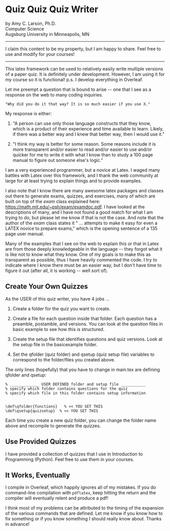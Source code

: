 # Quiz Quiz Quiz Writer
by Amy C. Larson, Ph.D. <br>
Computer Science <br>
Augsburg University in Minneapolis, MN

<hr>
I claim this content to be my property, but I am happy to share. Feel free to use and modify for your courses!
<hr>

This latex framework can be used to relatively easily write multiple versions of a paper quiz. It is definitely under development. However, I am using it for my course so it is functional! p.s. I develop everything in Overleaf.



Let me preempt a question that is bound to arise -- one that I see as a response on the web to many coding inquiries.

	"Why did you do it that way? It is so much easier if you use X."
	
My response is either:

1. "A person can use only those language constructs that they know, which is a product of their experience and time available to learn. Likely, if there was a better way and I knew that better way, then I would use it."

2. "I think my way is better for some reason. Some reasons include it is more transparent and/or easier to read and/or easier to use and/or quicker for me to write it with what I know than to study a 100 page manual to figure out someone else's logic."

I am a very experienced programmer, but a novice at Latex. I waged many battles with Latex over this framework, and I thank the web community at large for at least trying to explain things and to provide examples. 

I also note that I know there are many awesome latex packages and classes out there to generate exams, quizzes, and exercises, many of which are built on top of the _exam_ class explained here: https://math.mit.edu/~psh/exam/examdoc.pdf. I have looked at the descriptions of many, and I have not found a good match for what I am trying to do, but please let me know if that is not the case. And note that the author of the _exam_ class states it " ... attempts to make it easy for even a LATEX novice to prepare exams," which is the opening sentence of a 135 page user manual.

Many of the examples that I see on the web to explain this or that in Latex are from those deeply knowledgeable in the language -- they forgot what it is like not to know what they know. One of my goals is to make this as transparent as possible, thus I have heavily commented the code. I try to indicate where I know there must be an easier way, but I don't have time to figure it out (after all, it is working -- well sort of).

## Create Your Own Quizzes

As the USER of this quiz writer, you have 4 jobs ...

1. Create a folder for the quiz you want to create.

2. Create a file for each question inside that folder. Each question has a preamble, postamble, and versions. You can look at the question files in basic example to see how this is structured.

3. Create the setup file that identifies questions and quiz versions. Look at the setup file in the basicexample folder.

4. Set the qfolder (quiz folder) and qsetup (quiz setup file) variables to correspond to the folder/files you created above.

The only lines (hopefully) that you have to change in main.tex are defining qfolder and qsetup:

```
% _____________ USER DEFINED folder and setup file ___________
% specify which folder contains questions for the quiz
% specify which file in this folder contains setup information


\def\qfolder{functions}   % << YOU SET THIS
\def\qsetup{quizsetup}  % << YOU SET THIS
```

Each time you create a new quiz folder, you can change the folder name above and recompile to generate the quizzes.

## Use Provided Quizzes 

I have provided a collection of quizzes that I use in Introduction to Programming (Python). Feel free to use them in your courses.

## It Works, Eventually

I compile in Overleaf, which happily ignores all of my mistakes. If you do command-line compilation with `pdflatex`, keep hitting the return and the compiler will eventually relent and produce a pdf!

I think most of my problems can be attributed to the timing of the expansion of the various commands that are defined. Let me know if you know how to fix something or if you know something I should really know about. Thanks in advance!



